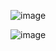 ![image](https://github.com/user-attachments/assets/9e75928e-fb5c-4a5e-b274-356dd1ecf076)

![image](https://github.com/user-attachments/assets/d6872b60-8e60-4a74-a1a0-108c99255b0a)

